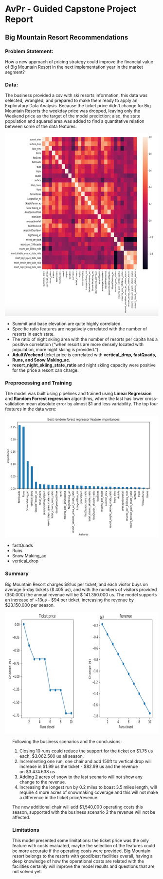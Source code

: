 <h1>AvPr - Guided Capstone Project Report</h1>
<h2>Big Mountain Resort Recommendations</h2>
<h3><strong>Problem Statement:</strong></h3>
<p>How a new approach of pricing strategy could improve the financial value of Big Mountain Resort in the next implementation year in the market segment?</p>
<h3>Data:</h3>
<p>The business provided a csv with ski resorts information, this data was selected, wrangled, and prepared to make them ready to apply an Exploratory Data Analysis. Because the ticket price didn't change for Big Mountain Resorts the weekday price was dropped, leaving only the Weekend price as the target of the model prediction; also, the state population and squared area was added to find a quantitative relation between some of the data features:</p>
<p><img src="images/Heatmap_BigM.png" alt="Heat Map Resorts" width="600" height="600"/></p>
<ul>
<li>Summit and base elevation are quite highly correlated.</li>
<li>Specific ratio features are&nbsp;negatively correlated with the number of resorts in each state.</li>
<li>The ratio of night skiing area with the number of resorts per capita has a positive correlation (&ldquo;when resorts are more densely located with population, more night skiing is provided.&rdquo;)</li>
<li><strong>AdultWeekend</strong>&nbsp;ticket price is correlated with <strong>vertical_drop, fastQuads, Runs, and&nbsp;Snow Making_ac.</strong>&nbsp;</li>
<li><strong>resort_night_skiing_state_ratio </strong>and night skiing capacity were positive for the price a resort can charge.</li>
</ul>
<h3>Preprocessing and Training</h3>
<p>The model was built using pipelines and trained using <strong>Linear Regression</strong> and <strong>Random Forrest regression</strong> algorithms, where the last has lower cross-validation mean absolute error by almost&nbsp;$1 and less variability.&nbsp;The top&nbsp;four features in the data were:</p>
<p><img src="images/RF_features.png" alt="Runs" width="600" height="400"/></p>
<ul>
<li>fastQuads</li>
<li>Runs</li>
<li>Snow Making_ac</li>
<li>vertical_drop</li>
</ul>
<h3><strong>Summary</strong></h3>
<p>Big Mountain Resort charges $81us per ticket, and each visitor buys on average 5-day tickets ($ 405 us), and with the numbers of visitors provided (350.000) the annual revenue will be $ 141.350.000 us. The model supports an increase of ~13us - $94 per ticket, increasing the revenue by $23.150.000 per season.</p>
<p><img src="images/RunsClosed.png" alt="Runs" width="600" height="400"/></p>
<ol>
<p>Following the business scenarios and the conclusions:</p>
<ol>
<li>Closing 10 runs could reduce the support for the ticket on $1.75 us each, $3.062.500 us all season.</li>
<li>Incrementing one run, one chair and add 150ft to vertical drop will increase in $1.99 us the ticket - $82.99 us and the revenue on&nbsp;$3.474.638 us.</li>
<li>Adding 2 acres of snow to the last scenario will not show any change to the revenue.</li>
<li>Increasing the longest run by 0.2 miles to boast 3.5 miles length, will require 4 more acres of snowmaking coverage and this will not make a difference in the ticket price/revenue.</li>
</ol>
<p>The new additional chair will add $1,540,000 operating costs this season, supported with the business scenario 2 the revenue will not be affected.</p>
<h3>Limitations</h3>
<p>This model presented some limitations: the ticket price was the only feature with costs evaluated, maybe the selection of the features could be more accurate if the operating costs were provided. Big Mountain resort belongs to the resorts with good/best facilities overall, having a deep knowledge of how the operational costs are related with the facilities certainly will improve the model results and questions that are not solved yet.</p>
